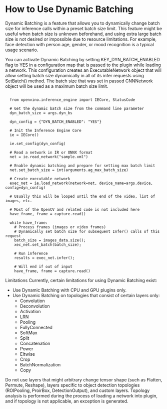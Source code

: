# How to Use Dynamic Batching

Dynamic Batching is a feature that allows you to dynamically change batch size for inference calls within a preset batch size limit. This feature might be useful when batch size is unknown beforehand, and using extra large batch size is not desired or impossible due to resource limitations. For example, face detection with person age, gender, or mood recognition is a typical usage scenario.

You can activate Dynamic Batching by setting KEY_DYN_BATCH_ENABLED flag to YES in a configuration map that is passed to the plugin while loading a network. This configuration creates an ExecutableNetwork object that will allow setting batch size dynamically in all of its infer requests using SetBatch() method. The batch size that was set in passed CNNNetwork object will be used as a maximum batch size limit.

<pre><code>
  from openvino.inference_engine import IECore, StatusCode

  # Get the dynamic batch size from the command line parameter
  dyn_batch_size = args.dyn_bs

  dyn_config = {"DYN_BATCH_ENABLED": "YES"}

  # Init the Inference Engine Core
  ie = IECore()
  
  ie.set_config(dyn_config)
    
  # Read a network in IR or ONNX format
  net = ie.read_network("sample.xml")
    
  # Enable dynamic batching and prepare for setting max batch limit
  net.set_batch_size = int(arguments.ag_max_batch_size)

  # Create executable network
  exec_net = ie.load_network(network=net, device_name=args.device, config=dyn_config)

  # Usually this will be looped until the end of the video, list of images, etc.
  
  # Most of the OpenCV and related code is not included here
  have_frame, frame = capture.read()

  while have_frame:
    # Process frames (images or video frames)
    # Dynamically set batch size for subsequent Infer() calls of this request
    batch_size = images_data.size();
    xec_net.set_batch(batch_size);
    
    # Run inference
    results = exec_net.infer();

    # Will end if out of input
    have_frame, frame = capture.read()
</code></pre>

Limitations
Currently, certain limitations for using Dynamic Batching exist:

* Use Dynamic Batching with CPU and GPU plugins only.
* Use Dynamic Batching on topologies that consist of certain layers only:
  * Convolution
  * Deconvolution
  * Activation
  * LRN
  * Pooling
  * FullyConnected
  * SoftMax
  * Split
  * Concatenation
  * Power
  * Eltwise
  * Crop
  * BatchNormalization
  * Copy

Do not use layers that might arbitrary change tensor shape (such as Flatten, Permute, Reshape), layers specific to object detection topologies (ROIPooling, ProirBox, DetectionOutput), and custom layers. Topology analysis is performed during the process of loading a network into plugin, and if topology is not applicable, an exception is generated.
